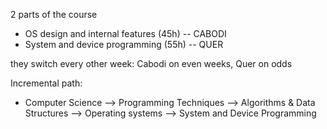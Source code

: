 2 parts of the course
- OS design and internal features (45h) -- CABODI
- System and device programming (55h) -- QUER

they switch every other week: Cabodi on even weeks, Quer on odds


Incremental path: 
- Computer Science --> Programming Techniques --> Algorithms & Data Structures --> Operating systems --> System and Device Programming

